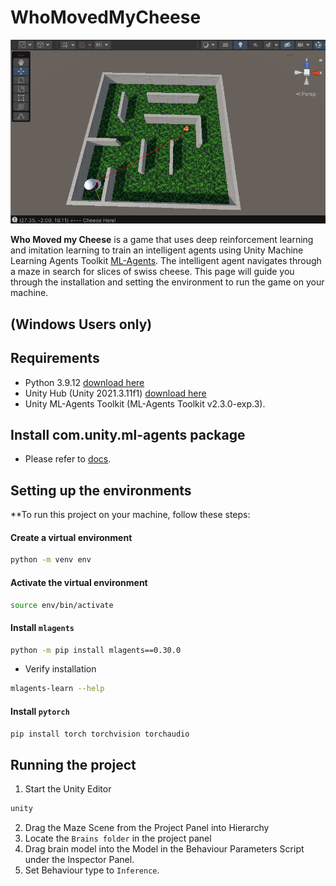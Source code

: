 # WhoMovedMyCheese


![Maze](Assets/Image/ui.png)


**Who Moved my Cheese** is a game that uses deep reinforcement learning and imitation learning to train an intelligent agents using Unity Machine Learning Agents Toolkit [ML-Agents](https://github.com/Unity-Technologies/ml-agents). The intelligent agent navigates through a maze in search for slices of swiss cheese. This page will guide you through the installation and setting the environment to run the game on your machine. 


## (Windows Users only)

## Requirements 

- Python 3.9.12 [download here](https://www.python.org/downloads/)
- Unity Hub (Unity 2021.3.11f1) [download here](https://unity.com/download)
- Unity ML-Agents Toolkit (ML-Agents Toolkit v2.3.0-exp.3). 

## Install com.unity.ml-agents package

- Please refer to [docs](https://github.com/Unity-Technologies/ml-agents/blob/develop/docs/Installation.md#install-the-comunityml-agents-unity-package).


## Setting up the environments

**To run this project on your machine, follow these steps:

#### Create a virtual environment 
```bash
python -m venv env
```
#### Activate the virtual environment
```sh
source env/bin/activate
```
#### Install `mlagents`
```sh
python -m pip install mlagents==0.30.0
```
- Verify installation
```sh
mlagents-learn --help
```

#### Install `pytorch`
```bash
pip install torch torchvision torchaudio
```

## Running the project
1. Start the Unity Editor
```bash
unity
```
2. Drag the Maze Scene from the Project Panel into Hierarchy  
3. Locate the `Brains folder` in the project panel
4. Drag brain model into the Model in the Behaviour Parameters Script under the Inspector Panel.
5. Set Behaviour type to `Inference`.

